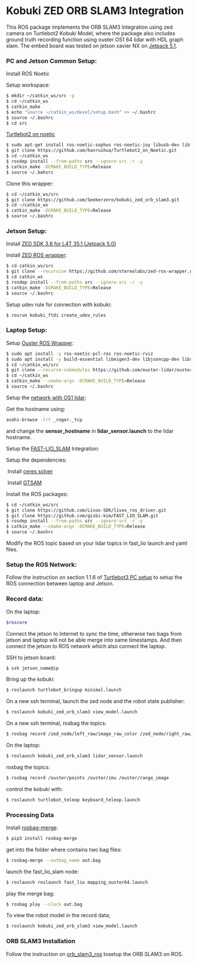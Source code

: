 # Kobuki ZED ORB SLAM3 Integration

This ROS package implements the ORB SLAM3 Integration using zed camera on Turtlebot2 Kobuki Model, where the package also includes ground truth recording function using ouster OS1 64 lidar with HDL graph slam. The embed board was tested on jetson xavier NX on [Jetpack 5.1](https://developer.nvidia.com/embedded/jetpack-sdk-51). 



### PC and Jetson Common Setup:

Install ROS Noetic

Setup workspace:

```bash
$ mkdir ~/catkin_ws/src -p
$ cd ~/catkin_ws
$ catkin_make
$ echo "source ~/catkin_ws/devel/setup.bash" >> ~/.bashrc
$ source ~/.bashrc
$ cd src
```

[Turtlebot2 on noetic](https://github.com/hanruihua/Turtlebot2_on_Noetic)

```bash
$ sudo apt-get install ros-noetic-sophus ros-noetic-joy libusb-dev libftdi-dev ros-noetic-base-local-planner ros-noetic-move-base-msgs pyqt5-dev-tools
$ git clone https://github.com/hanruihua/Turtlebot2_on_Noetic.git
$ cd ~/catkin_ws
$ rosdep install --from-paths src --ignore-src -r -y
$ catkin_make -DCMAKE_BUILD_TYPE=Release
$ source ~/.bahsrc
```

Clone this wrapper:

```bash
$ cd ~/catkin_ws/src
$ git clone https://github.com/Seekerzero/kobuki_zed_orb_slam3.git
$ cd ~/catkin_ws
$ catkin_make -DCMAKE_BUILD_TYPE=Release
$ source ~/.bashrc
```





### Jetson Setup:

Install [ZED SDK 3.8  for L4T 35.1 (Jetpack 5.0)](https://www.stereolabs.com/developers/release/)

Install [ZED ROS wrapper](https://github.com/stereolabs/zed-ros-wrapper.git):

```bash
$ cd catkin_ws/src
$ git clone --recursive https://github.com/stereolabs/zed-ros-wrapper.git
$ cd catkin_ws
$ rosdep install --from-paths src --ignore-src -r -y
$ catkin_make -DCMAKE_BUILD_TYPE=Release
$ source ~/.bashrc
```

Setup udev rule for connection with kobuki:

```bash
$ rosrun kobuki_ftdi create_udev_rules
```





### Laptop Setup:

Setup [Ouster ROS Wrapper](https://github.com/ouster-lidar/ouster-ros):

```bash
$ sudo apt install -y ros-noetic-pcl-ros ros-noetic-rviz
$ sudo apt install -y build-essential libeigen3-dev libjsoncpp-dev libspdlog-dev libcurl4-openssl-dev cmake
$ cd ~/catkin_ws/src
$ git clone --recurse-submodules https://github.com/ouster-lidar/ouster-ros.git
$ cd ~/catkin_ws
$ catkin_make --cmake-args -DCMAKE_BUILD_TYPE=Release
$ source ~/.bashrc
```

Setup the [network with OS1 lidar](https://static.ouster.dev/sensor-docs/image_route1/image_route2/networking_guide/networking_guide.html):

Get the hostname using:

```bash
avahi-browse -lrt _roger._tcp
```

and change the **sensor_hostname** in **lidar_sensor.launch** to the lidar hostname.



Setup the [FAST-LIO_SLAM](https://github.com/gisbi-kim/FAST_LIO_SLAM) Integration:

Setup the dependencies:

​	Install [ceres solver](http://ceres-solver.org/installation.html)

​	Install [GTSAM](https://gtsam.org/get_started/)

Install the ROS packages:

```bash
$ cd ~/catkin_ws/src
$ git clone https://github.com/Livox-SDK/livox_ros_driver.git
$ git clone https://github.com/gisbi-kim/FAST_LIO_SLAM.git
$ rosdep install --from-paths src --ignore-src -r -y
$ catkin_make --cmake-args -DCMAKE_BUILD_TYPE=Release
$ source ~/.bashrc
```



Modify the ROS topic based on your lidar topics in fast_lio launch and yaml files.



### Setup the ROS Network:

Follow the instruction on section 1.1.6 of [Turtlebot3 PC setup](https://emanual.robotis.com/docs/en/platform/turtlebot3/quick-start/#pc-setup) to setup the ROS connection between laptop and Jetson.



### Record data:

On the laptop:

```bash
$roscore
```

Connect the jetson to Internet to sync the time, otherwise two bags from jetson and laptop will not be able merge into same timestamps. And then connect the jetson to ROS network which also connect the laptop.

SSH to jetson board:

```bash
$ ssh jetson_name@ip
```

Bring up the kobuki:

```bash
$ roslaunch turtlebot_bringup minimal.launch
```

On a new ssh terminal, launch the zed node and the robot state publisher:

```bash
$ roslaunch kobuki_zed_orb_slam3 view_model.launch
```

On a new ssh terminal, rosbag the topics:

```bash
$ rosbag record /zed_node/left_raw/image_raw_color /zed_node/right_raw/image_raw_color /tf /tf_static /mobile_base/sensors/imu_data_raw /mobile_base/sensors/imu_data /joint_states /zed_node/depth/camera_info /zed_node/left_raw/camera_info /zed_node/right_raw/camera_info /zed_node/parameter_descriptions /zed_node/left/image_rect_gray /zed/zed_node/right/image_rect_gray /zed/zed_node/rgb/image_rect_color /zed/zed_node/depth/depth_registered
```



On the laptop:

```bash
$ roslaunch kobuki_zed_orb_slam3 lidar_sensor.launch
```

rosbag the topics:

```bash
$ rosbag record /ouster/points /ouster/imu /ouster/range_image
```

control the kobuki with:

```bash
$ roslaunch turtlebot_teleop keyboard_teleop.launch
```



### Processing Data

Install [rosbag-merge](https://pypi.org/project/rosbag-merge/):

```bash
$ pip3 install rosbag-merge
```

get into the folder where contains two bag files:

```bash
$ rosbag-merge --outbag_name out.bag
```

launch the fast_lio_slam node:

```bash
$ roslaunch roslaunch fast_lio mapping_ouster64.launch
```

play the merge bag:

```bash
$ rosbag play --clock out.bag
```

To view the robot model in the record data;

```bash
$ roslaunch kobuki_zed_orb_slam3 view_model.launch
```





### ORB SLAM3 Installation

Follow the instruction on [orb_slam3_ros](https://github.com/thien94/orb_slam3_ros) tosetup the ORB SLAM3 on ROS. 
